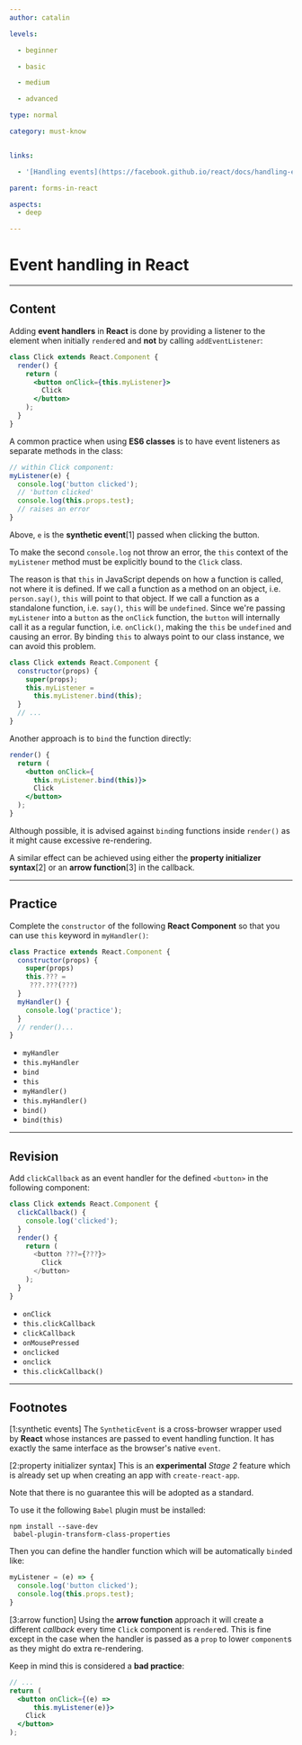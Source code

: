 ```yaml
---
author: catalin

levels:

  - beginner

  - basic

  - medium

  - advanced

type: normal

category: must-know


links:

  - '[Handling events](https://facebook.github.io/react/docs/handling-events.html){website}'

parent: forms-in-react

aspects:
  - deep

---
```


# Event handling in React

---
## Content

Adding **event handlers** in **React** is done by providing a listener to the element when initially `render`ed and **not** by calling `addEventListener`:
```jsx
class Click extends React.Component {
  render() {
    return (
      <button onClick={this.myListener}>
        Click
      </button>
    );
  }
}
```

A common practice when using **ES6 classes** is to have event listeners as separate methods in the class:
```jsx
// within Click component:
myListener(e) {
  console.log('button clicked');
  // 'button clicked'
  console.log(this.props.test); 
  // raises an error
}
```

Above, `e` is the **synthetic event**[1] passed when clicking the button.

To make the second `console.log` not throw an error, the `this` context of the `myListener` method must be explicitly bound to the `Click` class. 

The reason is that `this` in JavaScript depends on how a function is called, not where it is defined. If we call a function as a method on an object, i.e. `person.say()`, `this` will point to that object. If we call a function as a standalone function, i.e. `say()`, `this` will be `undefined`. Since we're passing `myListener` into a `button` as the `onClick` function, the `button` will internally call it as a regular function, i.e. `onClick()`, making the `this` be `undefined` and causing an error. By binding `this` to always point to our class instance, we can avoid this problem.
```jsx
class Click extends React.Component {
  constructor(props) {
    super(props);
    this.myListener =
      this.myListener.bind(this);
  }
  // ...
}
```

Another approach is to `bind` the function directly:
```jsx
render() {
  return (
    <button onClick={
      this.myListener.bind(this)}>
      Click
    </button>
  );
}
```

Although possible, it is advised against `bind`ing functions inside `render()` as it might cause excessive re-rendering.

A similar effect can be achieved using either the **property initializer syntax**[2] or an **arrow function**[3] in the callback.

---
## Practice

Complete the `constructor` of the following **React Component** so that you can use `this` keyword in `myHandler()`:
```jsx
class Practice extends React.Component {
  constructor(props) {
    super(props)
    this.??? =
     ???.???(???)
  }
  myHandler() {
    console.log('practice');
  }
  // render()...
}
```


* `myHandler`
* `this.myHandler`
* `bind`
* `this`
* `myHandler()`
* `this.myHandler()`
* `bind()`
* `bind(this)`

---
## Revision

Add `clickCallback` as an event handler for the defined `<button>` in the following component:
```jsx
class Click extends React.Component {
  clickCallback() {
    console.log('clicked');
  }
  render() {
    return (
      <button ???={???}>
        Click
      </button>
    );
  }
}

```


* `onClick`
* `this.clickCallback`
* `clickCallback`
* `onMousePressed`
* `onclicked`
* `onclick`
* `this.clickCallback()`

---
## Footnotes
[1:synthetic events]
The `SyntheticEvent` is a cross-browser wrapper used by **React** whose instances are passed to event handling function.
It has exactly the same interface as the browser's native `event`.


[2:property initializer syntax]
This is an **experimental** *Stage 2* feature which is already set up when creating an app with `create-react-app`.

Note that there is no guarantee this will be adopted as a standard.

To use it the following `Babel` plugin must be installed:
```
npm install --save-dev
 babel-plugin-transform-class-properties
```
Then you can define the handler function which will be automatically `bind`ed like:
```jsx
myListener = (e) => {
  console.log('button clicked');
  console.log(this.props.test);
}
```

[3:arrow function]
Using the **arrow function** approach it will create a different *callback* every time `Click` component is `render`ed.
This is fine except in the case when the handler is passed as a `prop` to lower `component`s as they might do extra re-rendering.

Keep in mind this is considered a **bad practice**:
```jsx
// ...
return (
  <button onClick={(e) =>
      this.myListener(e)}>
    Click
  </button>
);
```

